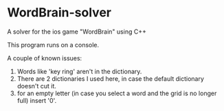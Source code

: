 # WordBrain-solver
A solver for the ios game "WordBrain" using C++

This program runs on a console.

A couple of known issues:
1. Words like 'key ring' aren't in the dictionary.
2. There are 2 dictionaries I used here, in case the default dictionary doesn't cut it.
3. for an empty letter (in case you select a word and the grid is no longer full) insert '0'.
